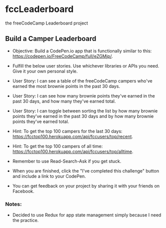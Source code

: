# fccLeaderboard
the freeCodeCamp Leaderboard project

## Build a Camper Leaderboard

- Objective: Build a CodePen.io app that is functionally similar to this: https://codepen.io/FreeCodeCamp/full/eZGMjp/.

- Fulfill the below user stories. Use whichever libraries or APIs you need. Give it your own personal style.

- User Story: I can see a table of the freeCodeCamp campers who've earned the most brownie points in the past 30 days.

- User Story: I can see how many brownie points they've earned in the past 30 days, and how many they've earned total.

- User Story: I can toggle between sorting the list by how many brownie points they've earned in the past 30 days and by how many brownie points they've earned total.

- Hint: To get the top 100 campers for the last 30 days: https://fcctop100.herokuapp.com/api/fccusers/top/recent.

- Hint: To get the top 100 campers of all time: https://fcctop100.herokuapp.com/api/fccusers/top/alltime.

- Remember to use Read-Search-Ask if you get stuck.

- When you are finished, click the "I've completed this challenge" button and include a link to your CodePen.

- You can get feedback on your project by sharing it with your friends on Facebook.


### Notes:

- Decided to use Redux for app state management simply because I need the practice.

